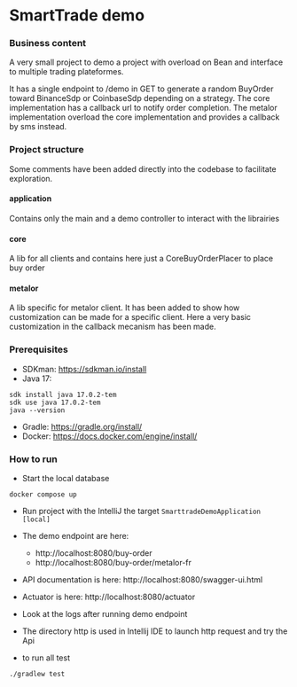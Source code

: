 # SmartTrade demo


### Business content
A very small project to demo a project with overload on Bean and interface to multiple trading plateformes.

It has a single endpoint to /demo in GET to generate a random BuyOrder toward BinanceSdp or CoinbaseSdp depending on a strategy.
The core implementation has a callback url to notify order completion.
The metalor implementation overload the core implementation and provides a callback by sms instead.

### Project structure
Some comments have been added directly into the codebase to facilitate exploration.

#### application
Contains only the main and a demo controller to interact with the librairies

#### core
A lib for all clients and contains here just a CoreBuyOrderPlacer to place buy order

#### metalor
A lib specific for metalor client.
It has been added to show how customization can be made for a specific client.
Here a very basic customization in the callback mecanism has been made.

### Prerequisites
- SDKman: https://sdkman.io/install
- Java 17:
```shell
sdk install java 17.0.2-tem
sdk use java 17.0.2-tem
java --version
```

- Gradle: https://gradle.org/install/
- Docker: https://docs.docker.com/engine/install/


### How to run

- Start the local database
```shell
docker compose up
```

- Run project with the IntelliJ the target `SmarttradeDemoApplication [local]`

- The demo endpoint are here:
    - http://localhost:8080/buy-order
    - http://localhost:8080/buy-order/metalor-fr
- API documentation is here: http://localhost:8080/swagger-ui.html
- Actuator is here: http://localhost:8080/actuator
- Look at the logs after running demo endpoint
- The directory http is used in Intellij IDE to launch http request and try the Api

- to run all test
```shell
./gradlew test
```
